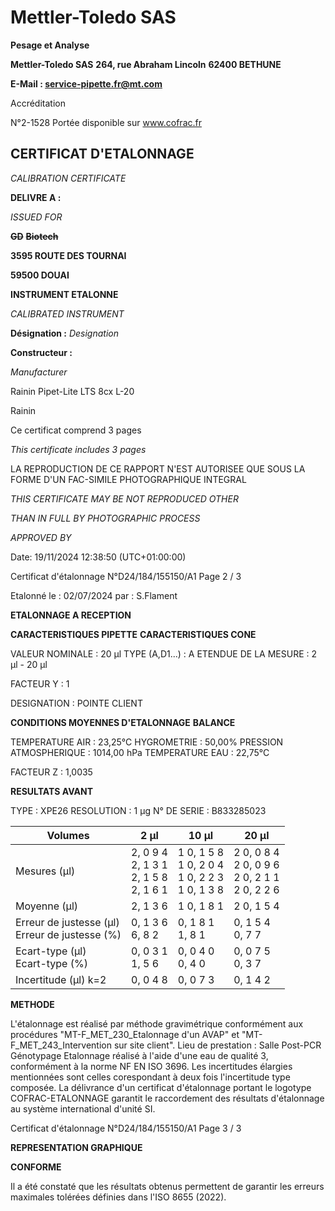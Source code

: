 # **Mettler-Toledo SAS**

**Pesage et Analyse**

**Mettler-Toledo SAS**
**264, rue Abraham Lincoln**
**62400 BETHUNE**

**E-Mail : service-pipette.fr@mt.com**

Accréditation

N°2-1528
Portée disponible
sur www.cofrac.fr
## **CERTIFICAT D'ETALONNAGE**

_CALIBRATION CERTIFICATE_


**DELIVRE A :**

_ISSUED FOR_


~~**GD**~~ ~~**Biotech**~~

**3595 ROUTE DES TOURNAI**

**59500 DOUAI**


**INSTRUMENT ETALONNE**

_CALIBRATED INSTRUMENT_


**Désignation :**
_Designation_

**Constructeur :**

_Manufacturer_


Rainin Pipet-Lite LTS 8cx L-20

Rainin



Ce certificat comprend 3 pages

_This certificate includes 3 pages_

LA REPRODUCTION DE CE RAPPORT N'EST AUTORISEE QUE SOUS
LA FORME D'UN FAC-SIMILE PHOTOGRAPHIQUE INTEGRAL

_THIS CERTIFICATE MAY BE NOT REPRODUCED OTHER_

_THAN IN FULL BY PHOTOGRAPHIC PROCESS_


_APPROVED BY_

Date: 19/11/2024 12:38:50 (UTC+01:00:00)

Certificat d'étalonnage N°D24/184/155150/A1  Page 2 / 3

Etalonné le : 02/07/2024 par : S.Flament

**ETALONNAGE A RECEPTION**

**CARACTERISTIQUES PIPETTE** **CARACTERISTIQUES CONE**


VALEUR NOMINALE : 20 µl
TYPE (A,D1...) : A
ETENDUE DE LA MESURE : 2 µl - 20 µl

FACTEUR Y : 1


DESIGNATION : POINTE CLIENT


**CONDITIONS MOYENNES D'ETALONNAGE** **BALANCE**


TEMPERATURE AIR : 23,25°C
HYGROMETRIE : 50,00%
PRESSION ATMOSPHERIQUE : 1014,00 hPa
TEMPERATURE EAU : 22,75°C

FACTEUR Z : 1,0035

**RESULTATS AVANT**


TYPE : XPE26
RESOLUTION : 1 µg
N° DE SERIE : B833285023










|Volumes|2 µl|10 µl|20 µl|
|---|---|---|---|
|Mesures (µl)|2, 0 9 4<br>2, 1 3 1<br>2, 1 5 8<br>2, 1 6 1|1 0, 1 5 8<br>1 0, 2 0 4<br>1 0, 2 2 3<br>1 0, 1 3 8|2 0, 0 8 4<br>2 0, 0 9 6<br>2 0, 2 1 1<br>2 0, 2 2 6|
|Moyenne (µl)|2, 1 3 6|1 0, 1 8 1|2 0, 1 5 4|
|Erreur de justesse (µl)<br>Erreur de justesse (%)|0, 1 3 6<br>6, 8 2|0, 1 8 1<br>1, 8 1|0, 1 5 4<br>0, 7 7|
|Ecart-type (µl)<br>Ecart-type (%)|0, 0 3 1<br>1, 5 6|0, 0 4 0<br>0, 4 0|0, 0 7 5<br>0, 3 7|
|Incertitude (µl) k=2|0, 0 4 8|0, 0 7 3|0, 1 4 2|


**METHODE**

L'étalonnage est réalisé par méthode gravimétrique conformément aux procédures "MT-F_MET_230_Etalonnage d'un AVAP" et
"MT-F_MET_243_Intervention sur site client".
Lieu de prestation : Salle Post-PCR Génotypage
Etalonnage réalisé à l'aide d'une eau de qualité 3, conformément à la norme NF EN ISO 3696.
Les incertitudes élargies mentionnées sont celles corespondant à deux fois l'incertitude type composée.
La délivrance d'un certificat d'étalonnage portant le logotype COFRAC-ETALONNAGE garantit le raccordement des résultats d'étalonnage au système
international d'unité SI.

Certificat d'étalonnage N°D24/184/155150/A1  Page 3 / 3

**REPRESENTATION GRAPHIQUE**

**CONFORME**

Il a été constaté que les résultats obtenus permettent de garantir les erreurs maximales tolérées définies dans l'ISO 8655 (2022).

